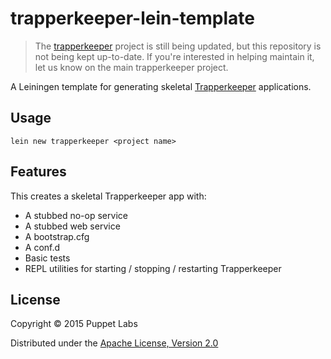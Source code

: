 # trapperkeeper-lein-template

> The [trapperkeeper](https://github.com/puppetlabs/trapperkeeper) project is still being updated, but this repository is not being kept up-to-date. If you're interested in helping maintain it, let us know on the main trapperkeeper project.

A Leiningen template for generating skeletal [Trapperkeeper](https://github.com/puppetlabs/trapperkeeper) applications.

## Usage

`lein new trapperkeeper <project name>`

## Features

This creates a skeletal Trapperkeeper app with:

 * A stubbed no-op service
 * A stubbed web service
 * A bootstrap.cfg
 * A conf.d
 * Basic tests
 * REPL utilities for starting / stopping / restarting Trapperkeeper

## License

Copyright © 2015 Puppet Labs

Distributed under the [Apache License, Version 2.0](http://www.apache.org/licenses/LICENSE-2.0.html)
